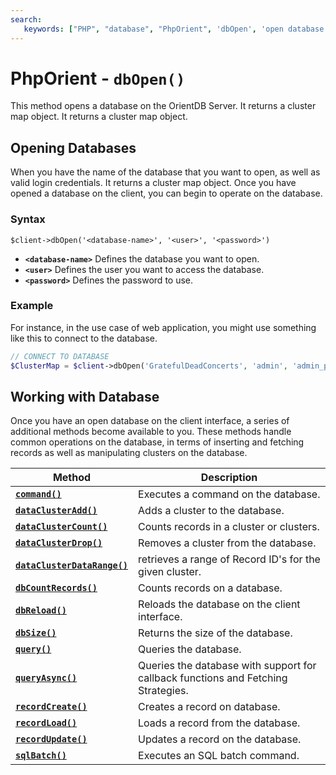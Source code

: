 ```yaml
---
search:
   keywords: ["PHP", "database", "PhpOrient", 'dbOpen', 'open database' ]
---
```


# PhpOrient - `dbOpen()`

This method opens a database on the OrientDB Server.  It returns a cluster map object. It returns a cluster map object. 

## Opening Databases

When you have the name of the database that you want to open, as well as valid login credentials.  It returns a cluster map object.  Once you have opened a database on the client, you can begin to operate on the database.

### Syntax

```
$client->dbOpen('<database-name>', '<user>', '<password>')
```

- **`<database-name>`** Defines the database you want to open.
- **`<user>`** Defines the user you want to access the database.
- **`<password>`** Defines the password to use.


### Example
 
For instance, in the use case of web application, you might use something like this to connect to the database.

```php
// CONNECT TO DATABASE
$ClusterMap = $client->dbOpen('GratefulDeadConcerts', 'admin', 'admin_passwd');
```

## Working with Database

Once you have an open database on the client interface, a series of additional methods become available to you.  These methods handle common operations on the database, in terms of inserting and fetching records as well as manipulating clusters on the database.

| Method | Description |
|---|---|
| [**`command()`**](PHP-Command.md) | Executes a command on the database. |
| [**`dataClusterAdd()`**](PHP-dataClusterAdd.md) | Adds a cluster to the database. |
| [**`dataClusterCount()`**](PHP-dataClusterCount.md) | Counts records in a cluster or clusters. |
| [**`dataClusterDrop()`**](PHP-dataClusterDrop.md) | Removes a cluster from the database. |
| [**`dataClusterDataRange()`**](PHP-dataClusterDataRange.md) | retrieves a range of Record ID's for the given cluster. |
| [**`dbCountRecords()`**](PHP-dbCountRecords.md) | Counts records on a database. |
| [**`dbReload()`**](PHP-dbReload.md) | Reloads the database on the client interface. |
| [**`dbSize()`**](PHP-dbSize.md) | Returns the size of the database. |
| [**`query()`**](PHP-Query.md) | Queries the database. |
| [**`queryAsync()`**](PHP-queryAsync.md) | Queries the database with support for callback functions and Fetching Strategies. |
| [**`recordCreate()`**](PHP-recordCreate.md) | Creates a record on database. |
| [**`recordLoad()`**](PHP-recordLoad.md) | Loads a record from the database. |
| [**`recordUpdate()`**](PHP-recordUpdate.md) | Updates a record on the database. |
| [**`sqlBatch()`**](PHP-sqlBatch.md) | Executes an SQL batch command. |


